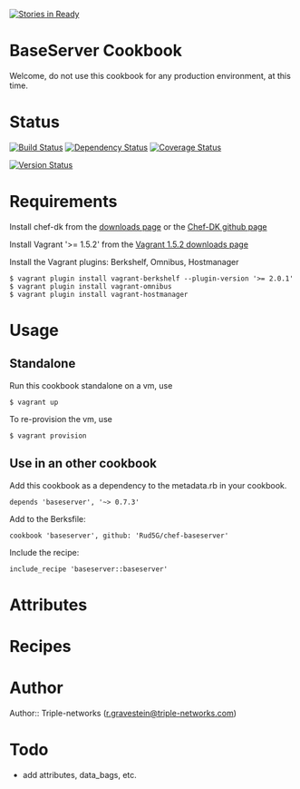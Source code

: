 [![Stories in Ready](https://badge.waffle.io/rud5g/chef-baseserver.png?label=ready&title=Ready)](https://waffle.io/rud5g/chef-baseserver)
# BaseServer Cookbook

Welcome, do not use this cookbook for any production environment, at this time.

# Status

[![Build Status](https://travis-ci.org/Rud5G/chef-baseserver.png?branch=master)](https://travis-ci.org/Rud5G/chef-baseserver)
[![Dependency Status](https://gemnasium.com/Rud5G/chef-baseserver.png)](https://gemnasium.com/Rud5G/chef-baseserver)
[![Coverage Status](https://coveralls.io/repos/Rud5G/chef-baseserver/badge.png?branch=master)](https://coveralls.io/r/Rud5G/chef-baseserver?branch=master)

[![Version Status](http://img.shields.io/badge/beta-0.7.3-blue.svg)](https://github.com/Rud5G/chef-baseserver)

# Requirements

Install chef-dk from the [downloads page](http://www.getchef.com/downloads/chef-dk/) or the [Chef-DK github page](https://github.com/opscode/chef-dk)

Install Vagrant '>= 1.5.2' from the [Vagrant 1.5.2 downloads page](http://www.vagrantup.com/download-archive/v1.5.2.html)

Install the Vagrant plugins: Berkshelf, Omnibus, Hostmanager

    $ vagrant plugin install vagrant-berkshelf --plugin-version '>= 2.0.1'
    $ vagrant plugin install vagrant-omnibus
    $ vagrant plugin install vagrant-hostmanager

# Usage

## Standalone

Run this cookbook standalone on a vm, use

    $ vagrant up

To re-provision the vm, use

    $ vagrant provision

## Use in an other cookbook

Add this cookbook as a dependency to the metadata.rb in your cookbook.

    depends 'baseserver', '~> 0.7.3'

Add to the Berksfile: 

    cookbook 'baseserver', github: 'Rud5G/chef-baseserver'

Include the recipe: 

    include_recipe 'baseserver::baseserver'

# Attributes

# Recipes

# Author

Author:: Triple-networks (<r.gravestein@triple-networks.com>)

# Todo 

 * add attributes, data_bags, etc.

